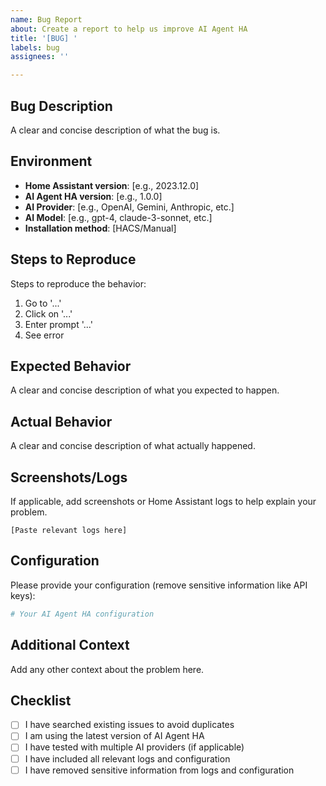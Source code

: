 ```yaml
---
name: Bug Report
about: Create a report to help us improve AI Agent HA
title: '[BUG] '
labels: bug
assignees: ''

---
```


## Bug Description
A clear and concise description of what the bug is.

## Environment
- **Home Assistant version**: [e.g., 2023.12.0]
- **AI Agent HA version**: [e.g., 1.0.0]
- **AI Provider**: [e.g., OpenAI, Gemini, Anthropic, etc.]
- **AI Model**: [e.g., gpt-4, claude-3-sonnet, etc.]
- **Installation method**: [HACS/Manual]

## Steps to Reproduce
Steps to reproduce the behavior:
1. Go to '...'
2. Click on '...'
3. Enter prompt '...'
4. See error

## Expected Behavior
A clear and concise description of what you expected to happen.

## Actual Behavior
A clear and concise description of what actually happened.

## Screenshots/Logs
If applicable, add screenshots or Home Assistant logs to help explain your problem.

```
[Paste relevant logs here]
```

## Configuration
Please provide your configuration (remove sensitive information like API keys):

```yaml
# Your AI Agent HA configuration
```

## Additional Context
Add any other context about the problem here.

## Checklist
- [ ] I have searched existing issues to avoid duplicates
- [ ] I am using the latest version of AI Agent HA
- [ ] I have tested with multiple AI providers (if applicable)
- [ ] I have included all relevant logs and configuration
- [ ] I have removed sensitive information from logs and configuration 